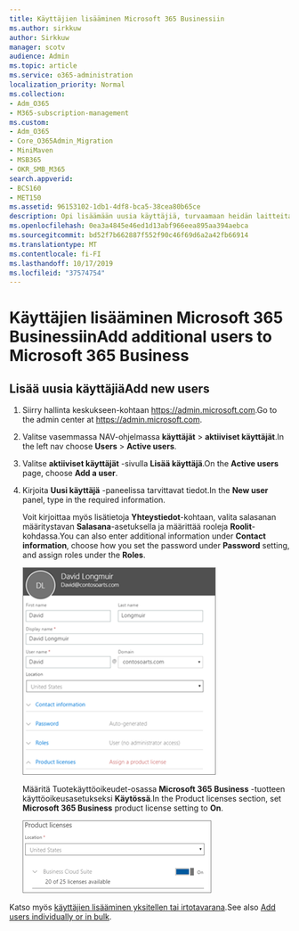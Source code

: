 ```yaml
---
title: Käyttäjien lisääminen Microsoft 365 Businessiin
ms.author: sirkkuw
author: Sirkkuw
manager: scotv
audience: Admin
ms.topic: article
ms.service: o365-administration
localization_priority: Normal
ms.collection:
- Adm_O365
- M365-subscription-management
ms.custom:
- Adm_O365
- Core_O365Admin_Migration
- MiniMaven
- MSB365
- OKR_SMB_M365
search.appverid:
- BCS160
- MET150
ms.assetid: 96153102-1db1-4df8-bca5-38cea80b65ce
description: Opi lisäämään uusia käyttäjiä, turvaamaan heidän laitteitaan ja määrittämään rooleja Microsoft 365 Businessissa.
ms.openlocfilehash: 0ea3a4845e46ed1d13abf966eea895aa394aebca
ms.sourcegitcommit: bd52f7b662887f552f90c46f69d6a2a42fb66914
ms.translationtype: MT
ms.contentlocale: fi-FI
ms.lasthandoff: 10/17/2019
ms.locfileid: "37574754"
---
```

# <a name="add-additional-users-to-microsoft-365-business"></a><span data-ttu-id="ebec3-103">Käyttäjien lisääminen Microsoft 365 Businessiin</span><span class="sxs-lookup"><span data-stu-id="ebec3-103">Add additional users to Microsoft 365 Business</span></span>

## <a name="add-new-users"></a><span data-ttu-id="ebec3-104">Lisää uusia käyttäjiä</span><span class="sxs-lookup"><span data-stu-id="ebec3-104">Add new users</span></span>

1. <span data-ttu-id="ebec3-105">Siirry hallinta keskukseen-kohtaan <a href="https://go.microsoft.com/fwlink/p/?linkid=837890" target="_blank">https://admin.microsoft.com</a>.</span><span class="sxs-lookup"><span data-stu-id="ebec3-105">Go to the admin center at <a href="https://go.microsoft.com/fwlink/p/?linkid=837890" target="_blank">https://admin.microsoft.com</a>.</span></span> 
2. <span data-ttu-id="ebec3-106">Valitse vasemmassa NAV-ohjelmassa **käyttäjät** \> **aktiiviset käyttäjät**.</span><span class="sxs-lookup"><span data-stu-id="ebec3-106">In the left nav choose **Users** \> **Active users**.</span></span>
1. <span data-ttu-id="ebec3-107">Valitse **aktiiviset käyttäjät** -sivulla **Lisää käyttäjä**.</span><span class="sxs-lookup"><span data-stu-id="ebec3-107">On the **Active users** page, choose **Add a user**.</span></span>
 4. <span data-ttu-id="ebec3-108">Kirjoita **Uusi käyttäjä** -paneelissa tarvittavat tiedot.</span><span class="sxs-lookup"><span data-stu-id="ebec3-108">In the **New user** panel, type in the required information.</span></span> 
  
    <span data-ttu-id="ebec3-109">Voit kirjoittaa myös lisätietoja **Yhteystiedot**-kohtaan, valita salasanan määritystavan **Salasana**-asetuksella ja määrittää rooleja **Roolit**-kohdassa.</span><span class="sxs-lookup"><span data-stu-id="ebec3-109">You can also enter additional information under **Contact information**, choose how you set the password under **Password** setting, and assign roles under the **Roles**.</span></span>
      
    ![Enter user information in the New user card](media/f04d39ca-48be-4868-8330-8552a4754c8b.png)
      
    <span data-ttu-id="ebec3-111">Määritä Tuotekäyttöoikeudet-osassa **Microsoft 365 Business** -tuotteen käyttöoikeusasetukseksi **Käytössä**.</span><span class="sxs-lookup"><span data-stu-id="ebec3-111">In the Product licenses section, set **Microsoft 365 Business** product license setting to **On**.</span></span>
      
    ![Set the license setting to On position](media/7404f7f7-93bc-44a3-9ffb-4208b5b17402.png)
  
<span data-ttu-id="ebec3-113">Katso myös [käyttäjien lisääminen yksitellen tai irtotavarana](https://docs.microsoft.com/office365/admin/add-users/add-users).</span><span class="sxs-lookup"><span data-stu-id="ebec3-113">See also [Add users individually or in bulk](https://docs.microsoft.com/office365/admin/add-users/add-users).</span></span>
  
